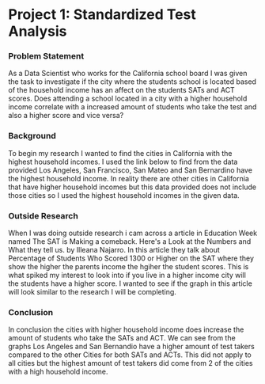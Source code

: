 # Project 1: Standardized Test Analysis




### Problem Statement


As a Data Scientist who works for the California school board I was given the task to investigate if the city where the students school is located based of the household income has an affect on the students SATs and ACT scores. Does attending a school located in a city with a higher household income correlate with a increased amount of students who take the test and also a higher score and vice versa?

### Background

To begin my research I wanted to find the cities in California with the highest household incomes. I used the link below to find from the data provided Los Angeles, San Francisco, San Mateo and San Bernardino have the highest household income. In reality there are other cities in California that have higher household incomes but this data provided does not include those cities so I used the highest household incomes in the given data.


### Outside Research


When I was doing outside research i cam across a article in Education Week named The SAT is Making a comeback. Here's a Look at the Numbers and What they tell us. by Illeana Najarro. In this article they talk about Percentage of Students Who Scored 1300 or Higher on the SAT where they show the higher the parents income the hgiher the student scores. This is what spiked my interest to look into if you live in a higher income city will the students have a higher score. I wanted to see if the graph in this article will look similar to the research I will be completing.


### Conclusion

In conclusion the cities with higher household income does increase the amount of students who take the SATs and ACT. We can see from the graphs Los Angeles and San Bernandio have a higher amount of test takers compared to the other Cities for both SATs and ACTs. This did not apply to all cities but the highest amount of test takers did come from 2 of the cities with a high household income.

